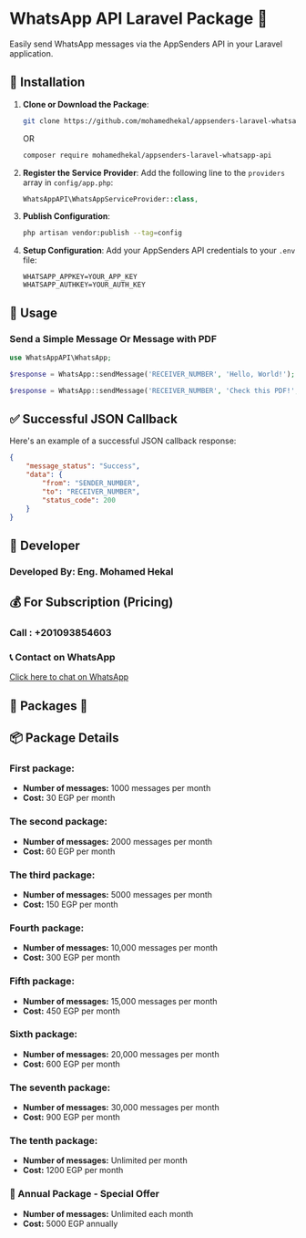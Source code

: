 # WhatsApp API Laravel Package 🚀

Easily send WhatsApp messages via the AppSenders API in your Laravel application.

## 🚀 Installation

1. **Clone or Download the Package**:

    ```bash
    git clone https://github.com/mohamedhekal/appsenders-laravel-whatsapp-api.git
    ```

    OR

    ```bash
    composer require mohamedhekal/appsenders-laravel-whatsapp-api
    ```

2. **Register the Service Provider**:
    Add the following line to the `providers` array in `config/app.php`:

    ```php
    WhatsAppAPI\WhatsAppServiceProvider::class,
    ```

3. **Publish Configuration**:

    ```bash
    php artisan vendor:publish --tag=config
    ```

4. **Setup Configuration**:
    Add your AppSenders API credentials to your `.env` file:

    ```
    WHATSAPP_APPKEY=YOUR_APP_KEY
    WHATSAPP_AUTHKEY=YOUR_AUTH_KEY
    ```

## 📝 Usage

### Send a Simple Message Or Message with PDF

```php
use WhatsAppAPI\WhatsApp;

$response = WhatsApp::sendMessage('RECEIVER_NUMBER', 'Hello, World!');

$response = WhatsApp::sendMessage('RECEIVER_NUMBER', 'Check this PDF!', 'https://www.africau.edu/images/default/sample.pdf');
```


## ✅ Successful JSON Callback

Here's an example of a successful JSON callback response:

```json
{
    "message_status": "Success",
    "data": {
        "from": "SENDER_NUMBER",
        "to": "RECEIVER_NUMBER",
        "status_code": 200
    }
}
```

## 📝 Developer

### Developed By: Eng. Mohamed Hekal

## 💰 For Subscription (Pricing)

### Call : +201093854603
### 📞 Contact on WhatsApp
[Click here to chat on WhatsApp](https://wa.me/201093854603/)

## 💎 Packages 💎 
 ## 📦 Package Details

### First package:
- **Number of messages:** 1000 messages per month
- **Cost:** 30 EGP per month

### The second package:
- **Number of messages:** 2000 messages per month
- **Cost:** 60 EGP per month

### The third package:
- **Number of messages:** 5000 messages per month
- **Cost:** 150 EGP per month

### Fourth package:
- **Number of messages:** 10,000 messages per month
- **Cost:** 300 EGP per month

### Fifth package:
- **Number of messages:** 15,000 messages per month
- **Cost:** 450 EGP per month

### Sixth package:
- **Number of messages:** 20,000 messages per month
- **Cost:** 600 EGP per month

### The seventh package:
- **Number of messages:** 30,000 messages per month
- **Cost:** 900 EGP per month

### The tenth package:
- **Number of messages:** Unlimited per month
- **Cost:** 1200 EGP per month

### 🌟 Annual Package - Special Offer
- **Number of messages:** Unlimited each month
- **Cost:** 5000 EGP annually




